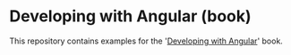 # Developing with Angular (book)

This repository contains examples for the '[Developing with Angular](https://leanpub.com/developing-with-angular)' book.